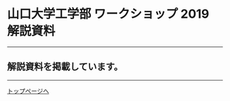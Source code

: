 # 山口大学工学部 ワークショップ 2019  解説資料


---

## 解説資料を掲載しています。

---

[トップページへ](https://yu-workshop2019.github.io/)
